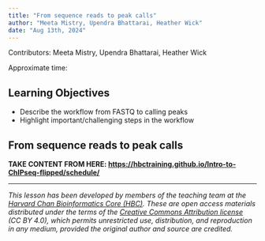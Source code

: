 ```yaml
---
title: "From sequence reads to peak calls"
author: "Meeta Mistry, Upendra Bhattarai, Heather Wick"
date: "Aug 13th, 2024"
---
```


Contributors: Meeta Mistry, Upendra Bhattarai, Heather Wick

Approximate time: 

## Learning Objectives

* Describe the workflow from FASTQ to calling peaks
* Highlight important/challenging steps in the workflow



## From sequence reads to peak calls

**TAKE CONTENT FROM HERE: https://hbctraining.github.io/Intro-to-ChIPseq-flipped/schedule/**




***

*This lesson has been developed by members of the teaching team at the [Harvard Chan Bioinformatics Core (HBC)](http://bioinformatics.sph.harvard.edu/). These are open access materials distributed under the terms of the [Creative Commons Attribution license](https://creativecommons.org/licenses/by/4.0/) (CC BY 4.0), which permits unrestricted use, distribution, and reproduction in any medium, provided the original author and source are credited.*
